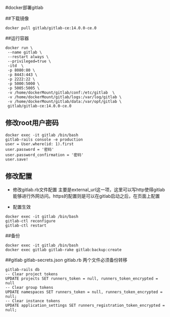 #docker部署gitlab

##下载镜像
```shell
docker pull gitlab/gitlab-ce:14.0.0-ce.0
```

##运行容器
```shell
docker run \
 --name gitlab \
 --restart always \
 --privileged=true \
 -itd  \
 -p 8080:80 \
 -p 8443:443 \
 -p 2222:22 \
 -p 5000:5000 \
 -p 5005:5005 \
 -v /home/dockerMount/gitlab/conf:/etc/gitlab  \
 -v /home/dockerMount/gitlab/logs:/var/log/gitlab \
 -v /home/dockerMount/gitlab/data:/var/opt/gitlab \
 gitlab/gitlab-ce:14.0.0-ce.0
```

## 修改root用户密码
```shell
docker exec -it gitlab /bin/bash
gitlab-rails console -e production
user = User.where(id: 1).first
user.password = '密码'
user.password_confirmation = '密码'
user.save!
```

## 修改配置
- 修改gitlab.rb文件配置
主要是external_url这一项，这里可以写http使得gitlab能够进行外网访问。https的配置则是可以在gitlab启动之后，在页面上配置

- 配置生效
```shell
docker exec -it gitlab /bin/bash
gitlab-ctl reconfigure
gitlab-ctl restart
```

##备份
```shell
docker exec -it gitlab /bin/bash
docker exec gitlab gitlab-rake gitlab:backup:create
```


##gitlab
gitlab-secrets.json
gitlab.rb
两个文件必须备份转移

```shell
gitlab-rails db
-- Clear project tokens
UPDATE projects SET runners_token = null, runners_token_encrypted = null
-- Clear group tokens
UPDATE namespaces SET runners_token = null, runners_token_encrypted = null;
-- Clear instance tokens
UPDATE application_settings SET runners_registration_token_encrypted = null;
```



